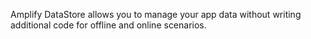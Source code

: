 Amplify DataStore allows you to manage your app data without writing additional code for offline and online scenarios.